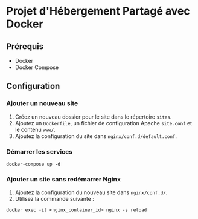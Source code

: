 # Projet d'Hébergement Partagé avec Docker

## Prérequis
- Docker
- Docker Compose

## Configuration

### Ajouter un nouveau site
1. Créez un nouveau dossier pour le site dans le répertoire `sites`.
2. Ajoutez un `Dockerfile`, un fichier de configuration Apache `site.conf` et le contenu `www/`.
3. Ajoutez la configuration du site dans `nginx/conf.d/default.conf`.

### Démarrer les services
```shell
docker-compose up -d
```

### Ajouter un site sans redémarrer Nginx
1. Ajoutez la configuration du nouveau site dans `nginx/conf.d/`.
2. Utilisez la commande suivante :
```shell
docker exec -it <nginx_container_id> nginx -s reload
```